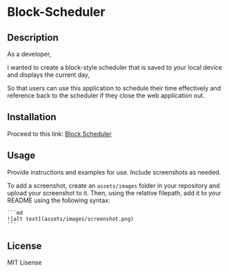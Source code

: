 # Block-Scheduler

## Description

As a developer,

I wanted to create a block-style scheduler that is saved to your local device and displays the current day,

So that users can use this application to schedule their time effectively and reference back to the scheduler if they close the web application out.

## Installation

Proceed to this link: [Block Scheduler]()

## Usage

Provide instructions and examples for use. Include screenshots as needed.

To add a screenshot, create an `assets/images` folder in your repository and upload your screenshot to it. Then, using the relative filepath, add it to your README using the following syntax:

    ```md
    ![alt text](assets/images/screenshot.png)
    ```

## License

MIT Lisense
